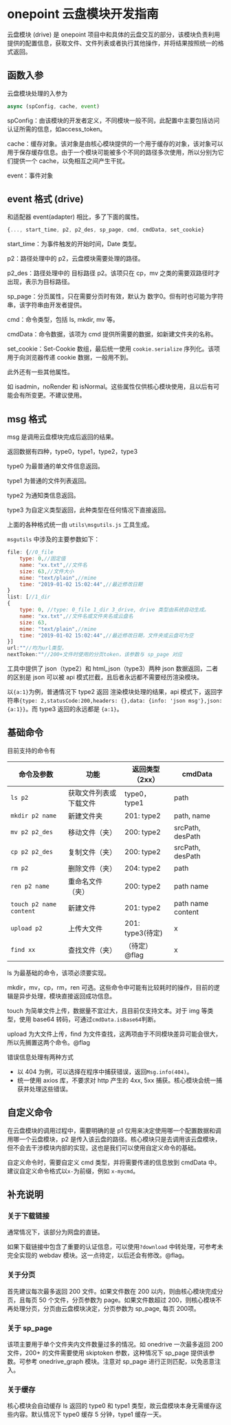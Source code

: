 # onepoint 云盘模块开发指南

云盘模块 (drive) 是 onepoint 项目中和具体的云盘交互的部分，该模块负责利用提供的配置信息，获取文件、文件列表或者执行其他操作，并将结果按照统一的格式返回。

## 函数入参

云盘模块处理的入参为

~~~javascript
async (spConfig, cache, event)
~~~

spConfig：由该模块的开发者定义，不同模块一般不同，此配置中主要包括访问认证所需的信息，如access_token。

cache：缓存对象。该对象是由核心模块提供的一个用于缓存的对象，该对象可以用于保存缓存信息。由于一个模块可能被多个不同的路径多次使用，所以分别为它们提供一个 cache，以免相互之间产生干扰。

event：事件对象

## event 格式 (drive)

和适配器 event(adapter) 相比，多了下面的属性。

~~~javascript
{..., start_time, p2, p2_des, sp_page, cmd, cmdData, set_cookie}
~~~

start_time：为事件触发的开始时间，Date 类型。

p2：路径处理中的 p2，云盘模块需要处理的路径。

p2_des：路径处理中的 目标路径 p2。该项只在 cp，mv 之类的需要双路径时才出现，表示为目标路径。

sp_page：分页属性，只在需要分页时有效，默认为 数字0。但有时也可能为字符串，该字符串由开发者提供。

cmd：命令类型，包括 ls, mkdir, mv 等。

cmdData：命令数据，该项为 cmd 提供所需要的数据，如新建文件夹的名称。

set_cookie：Set-Cookie 数组，最后统一使用 `cookie.serialize` 序列化。该项用于向浏览器传递 cookie 数据，一般用不到。

此外还有一些其他属性。

如 isadmin，noRender 和 isNormal。这些属性仅供核心模块使用，且以后有可能会有所变更。不建议使用。

## msg 格式

msg 是调用云盘模块完成后返回的结果。

返回数据有四种，type0，type1，type2，type3

type0 为最普通的单文件信息返回。

type1 为普通的文件列表返回。

type2 为通知类信息返回。

type3 为自定义类型返回，此种类型在任何情况下直接返回。

上面的各种格式统一由 `utils\msgutils.js` 工具生成。

`msgutils` 中涉及的主要参数如下：

~~~javascript
file: {//0_file
    type: 0,//固定值
    name: "xx.txt",//文件名
    size: 63,//文件大小
    mime: "text/plain",//mime
    time: "2019-01-02 15:02:44",//最近修改日期
}
list: [//1_dir
{
    type: 0, //type: 0_file 1_dir 3_drive, drive 类型由系统自动生成。
    name: "xx.txt",//文件名或文件夹名或云盘名
    size: 63,
    mime: "text/plain",//mime
    time: "2019-01-02 15:02:44",//最近修改日期，文件夹或云盘可为空
}]
url:""//均为url类型，
nextToken:""//200+文件时使用的分页token，该参数与 sp_page 对应
~~~

工具中提供了 json（type2）和 html_json（type3）两种 json 数据返回，二者的区别是 json 可以被 api 模式拦截，且后者永远都不需要经历渲染模块。

以`{a:1}`为例，普通情况下 type2 返回 渲染模块处理的结果，api 模式下，返回字符串`{type: 2,statusCode:200,headers: {},data: {info: 'json msg'},json: {a:1}}`。而 type3 返回的永远都是 `{a:1}`。

## 基础命令

目前支持的命令有

| 命令及参数              | 功能                   | 返回类型（2xx）  | cmdData           |
| ----------------------- | ---------------------- | ---------------- | ----------------- |
| `ls p2`                 | 获取文件列表或下载文件 | type0，type1     | path              |
| `mkdir p2 name`         | 新建文件夹             | 201: type2       | path, name        |
| `mv p2 p2_des`          | 移动文件（夹）         | 200: type2       | srcPath, desPath  |
| `cp p2 p2_des`          | 复制文件（夹）         | 200: type2       | srcPath, desPath  |
| `rm p2`                 | 删除文件（夹）         | 204: type2       | path              |
| `ren p2 name`           | 重命名文件（夹）       | 200: type2       | path name         |
| `touch p2 name content` | 新建文件               | 201: type2       | path name content |
| `upload p2`             | 上传大文件             | 201: type3(待定) | x                 |
| `find xx`               | 查找文件（夹）         | （待定）@flag    | x                 |

ls 为最基础的命令，该项必须要实现。

mkdir，mv，cp，rm，ren 可选。这些命令中可能有比较耗时的操作，目前的逻辑是异步处理，模块直接返回成功信息。

touch 为简单文件上传，数据量不宜过大，且目前仅支持文本。对于 img 等类型，使用 base64 转码，可通过`cmdData.isBase64`判断。

upload 为大文件上传，find 为文件查找，这两项由于不同模块差异可能会很大，所以先搁置这两个命令。@flag

错误信息处理有两种方式

- 以 404 为例，可以选择在程序中捕获错误，返回`Msg.info(404)`。
- 统一使用 axios 库，不要求对 http 产生的 4xx, 5xx 捕获。核心模块会统一捕获并处理这些错误。

## 自定义命令

在云盘模块的调用过程中，需要明确的是 p1 仅用来决定使用哪一个配置数据和调用哪一个云盘模块，p2 是传入该云盘的路径。核心模块只是去调用该云盘模块，但不会去干涉模块内部的实现，这也是我们可以使用自定义命令的基础。

自定义命令时，需要自定义 cmd 类型，并将需要传递的信息放到 cmdData 中。建议自定义命令格式以`x-`为前缀，例如 `x-mycmd`。

## 补充说明

### 关于下载链接

通常情况下，该部分为网盘的直链。

如果下载链接中包含了重要的认证信息，可以使用`?download` 中转处理，可参考未完全实现的 webdav 模块。这一点待定，以后还会有修改。@flag。

### 关于分页

首先建议每次最多返回 200 文件。如果文件数在 200 以内，则由核心模块完成分页，且每页 50 个文件，分页参数为 page。如果文件数超过 200，则核心模块不再处理分页，分页由云盘模块决定，分页参数为 sp_page, 每页 200项。

### 关于 sp_page

该项主要用于单个文件夹内文件数量过多的情况。如 onedrive 一次最多返回 200 文件，200+ 的文件需要使用 skiptoken 参数，这种情况下 sp_page 提供该参数。可参考 onedrive_graph 模块。注意对 sp_page 进行正则匹配，以免恶意注入。

### 关于缓存

核心模块会自动缓存 ls 返回的 type0 和 type1 类型，故云盘模块本身无需缓存这些内容。默认情况下 type0 缓存 5 分钟，type1 缓存一天。
